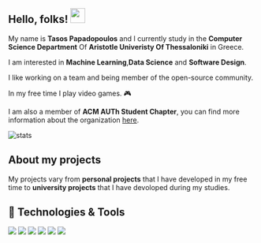 ## Hello, folks! <img src="https://raw.githubusercontent.com/MartinHeinz/MartinHeinz/master/wave.gif" width="30px">

My name is **Tasos Papadopoulos** and I currently study in the **Computer Science Department** Of **Aristotle Univeristy Of Thessaloniki** in Greece.

I am interested in **Machine Learning**,**Data Science** and **Software Design**.

I like working on a team and being member of the open-source community.

In my free time I play video games. 🎮  

I am also a member of **ACM AUTh Student Chapter**, you can find more information about the organization [here](http://acm.web.auth.gr/).

![stats](https://github-readme-stats.vercel.app/api?username=TasosOperatingInBinary&count_private=true&show_icons=true&include_all_commits=true)

## About my projects

My projects vary from **personal projects** that I have developed in my free time to **university projects** that I have devoloped during my studies.

## 🔧 Technologies & Tools
![](https://img.shields.io/badge/OS-Widndows-informational?style=flat-square&logo=Windows&logoColor=white&color=informational)
![](https://img.shields.io/badge/VCS-Git-informational?style=flat-square&logo=Git&logoColor=white&color=informational)
![](https://img.shields.io/badge/Code-Python-informational?style=flat-square&logo=Python&logoColor=white&color=informational)
![](https://img.shields.io/badge/Code-C++-informational?style=flat-square&logo=cplusplus&logoColor=white&color=informational)
![](https://img.shields.io/badge/IDE-Intellij_IDEA-informational?style=flat-square&logo=intellijidea&logoColor=white&color=informational) 
![](https://img.shields.io/badge/Editor-Visual_Studio_Code-informational?style=flat-square&logo=https://cdn.jsdelivr.net/npm/simple-icons@v3/icons/linux.svg&logoColor=white&color=blue) 